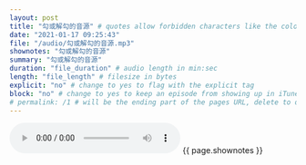 ```yaml
---
layout: post
title: "勾或解勾的音源" # quotes allow forbidden characters like the colon
date: "2021-01-17 09:25:43"
file: "/audio/勾或解勾的音源.mp3"
shownotes: "勾或解勾的音源"
summary: "勾或解勾的音源"
duration: "file_duration" # audio length in min:sec
length: "file_length" # filesize in bytes
explicit: "no" # change to yes to flag with the explicit tag
block: "no" # change to yes to keep an episode from showing up in iTunes
# permalink: /1 # will be the ending part of the pages URL, delete to default to the title
---
```


<audio controls>
<source src="{{site.url}}{{site.baseurl}}{{ page.file }}" type="audio/x-mp3">
Your browser does not support the audio element.
</audio>
{{ page.shownotes }}

